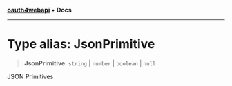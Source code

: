 [**oauth4webapi**](../README.md) • **Docs**

***

# Type alias: JsonPrimitive

> **JsonPrimitive**: `string` \| `number` \| `boolean` \| `null`

JSON Primitives
